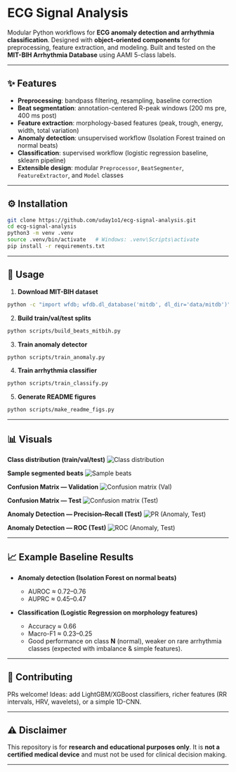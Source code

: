# ECG Signal Analysis

Modular Python workflows for **ECG anomaly detection and arrhythmia classification**.
Designed with **object-oriented components** for preprocessing, feature extraction, and modeling.
Built and tested on the **MIT-BIH Arrhythmia Database** using AAMI 5-class labels.

---

## ✨ Features

* **Preprocessing**: bandpass filtering, resampling, baseline correction
* **Beat segmentation**: annotation-centered R-peak windows (200 ms pre, 400 ms post)
* **Feature extraction**: morphology-based features (peak, trough, energy, width, total variation)
* **Anomaly detection**: unsupervised workflow (Isolation Forest trained on normal beats)
* **Classification**: supervised workflow (logistic regression baseline, sklearn pipeline)
* **Extensible design**: modular `Preprocessor`, `BeatSegmenter`, `FeatureExtractor`, and `Model` classes

---

## ⚙️ Installation

```bash
git clone https://github.com/uday1o1/ecg-signal-analysis.git
cd ecg-signal-analysis
python3 -m venv .venv
source .venv/bin/activate   # Windows: .venv\Scripts\activate
pip install -r requirements.txt
```

---

## 🚀 Usage

1. **Download MIT-BIH dataset**

```bash
python -c "import wfdb; wfdb.dl_database('mitdb', dl_dir='data/mitdb')"
```

2. **Build train/val/test splits**

```bash
python scripts/build_beats_mitbih.py
```

3. **Train anomaly detector**

```bash
python scripts/train_anomaly.py
```

4. **Train arrhythmia classifier**

```bash
python scripts/train_classify.py
```

5. **Generate README figures**

```bash
python scripts/make_readme_figs.py
```

---

## 📊 Visuals

**Class distribution (train/val/test)**
![Class distribution](docs/figs/class_distribution.png)

**Sample segmented beats**
![Sample beats](docs/figs/sample_beats.png)

**Confusion Matrix — Validation**
![Confusion matrix (Val)](docs/figs/cm_val.png)

**Confusion Matrix — Test**
![Confusion matrix (Test)](docs/figs/cm_test.png)

**Anomaly Detection — Precision–Recall (Test)**
![PR (Anomaly, Test)](docs/figs/pr_anomaly_test.png)

**Anomaly Detection — ROC (Test)**
![ROC (Anomaly, Test)](docs/figs/roc_anomaly_test.png)

---

## 📈 Example Baseline Results

* **Anomaly detection (Isolation Forest on normal beats)**

  * AUROC ≈ 0.72–0.76
  * AUPRC ≈ 0.45–0.47

* **Classification (Logistic Regression on morphology features)**

  * Accuracy ≈ 0.66
  * Macro-F1 ≈ 0.23–0.25
  * Good performance on class **N** (normal), weaker on rare arrhythmia classes (expected with imbalance & simple features).

---

## 🤝 Contributing

PRs welcome!
Ideas: add LightGBM/XGBoost classifiers, richer features (RR intervals, HRV, wavelets), or a simple 1D-CNN.

---

## ⚠️ Disclaimer

This repository is for **research and educational purposes only**.
It is **not a certified medical device** and must not be used for clinical decision making.

---